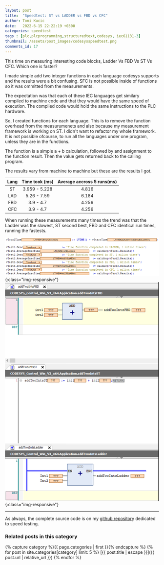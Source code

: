 ```yaml
---
layout: post
title:  "Speedtest: ST vs LADDER vs FBD vs CFC"
author: Toni Kucic
date:   2022-6-15 22:22:19 +0300
categories: speedtest
tags : [plc,plcprogramming,structuredtext,codesys, iec61131-3]
thumbnail: /assets/post_images/codesysspeedtest.png
comments_id: 17
---
```

This time on measuring interesting code blocks, Ladder Vs FBD Vs ST Vs CFC. Which one is faster?

I made simple add two integer functions in each language codesys supports and the results were a bit confusing. SFC is not possible inside of functions so it was ommitted from the measurements.

The expectation was that each of these IEC languages get similary compiled to machine code and that they would have the same speed of execution. The compiled code would hold the same instructions to the PLC hardware.

So, I created functions for each language. This is to remove the function overhead from the measurumenets and also because my measurement framework is working on ST. I didn't want to refactor my whole framework. It is not possible ofcourse, to run all the languages under one program, unless they are in the functions.

The function is a simple a + b calculation, followed by and assignment to the function result. Then the value gets returned back to the calling program.

The results vary from machine to machine but these are the results I got.

| Lang | Time took (ms) | Average accross 5 runs(ms) |
|:----:|:--------------:|:--------------------------:|
| ST | 3.959 - 5.228 | 4.816 |
| LAD | 5.26 - 7.59 | 6.184 |
| FBD | 3.9 - 4.7 | 4.256 |
| CFC | 3.9 - 4.7 | 4.256 |

When running these measurements many times the trend was that the Ladder was the slowest, ST second best, FBD and CFC identical run times, running the fastests.

![Results](/assets/post_images/ladvsfbvsst_results.png){:class="img-responsive"}
![Results](/assets/post_images/laddervsfbdvsst.png){:class="img-responsive"}

---
As always, the complete source code is on my [github repository](https://github.com/tkucic/codesys_code_execution_speedTests) dedicated to speed testing.

### Related posts in this category

{% capture category %}{{ page.categories | first }}{% endcapture %}
{% for post in site.categories[category] limit: 5 %}
[{{ post.title | escape }}]({{ post.url | relative_url }})
{% endfor %}
